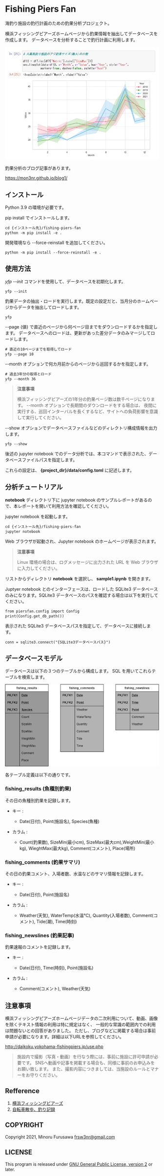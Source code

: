 # Fishing Piers Fan

海釣り施設の釣行計画のための釣果分析プロジェクト。

横浜フィッシングピアーズホームページから釣果情報を抽出してデータベースを作成します。
データベースを分析することで釣行計画に利用します。

![アジ分析例](docs/sample_report1.png)

釣果分析のブログ記事があります。

https://mon3nr.github.io/blog1/

## インストール

Python 3.9 の環境が必要です。

pip install でインストールします。

```
cd {インストール先}/fishing-piers-fan
python -m pip install -e .
```

開発環境なら --force-reinstall を追加してください。

```
python -m pip install --force-reinstall -e .
```

## 使用方法

*yfp --init* コマンドを使用して、データベースを初期化します。

```
yfp --init
```

釣果データの抽出・ロードを実行します。既定の設定だと、当月分のホームページからデータを抽出してロードします。

```
yfp
```

--page {値} で直近のページから何ページ目までをダウンロードするかを指定します。
データベースへのロードは、更新があった差分データのみマージしてロードします。

```
# 直近の10ページまでを取得してロード
yfp --page 10  
```

--month オプションで何カ月前からのページから巡回するかを指定します。

```
# 過去3年分の取得とロード
yfp --month 36 
```

> **注意事項**
>
>  横浜フィッシングピアーズの1年分の釣果ページ数は数千ページになります。
--month オプションで長期間のダウンロードをする場合は、
夜間に実行する、巡回インターバルを長くするなど、サイトへの負荷影響を意識して実行してください。

--show オプションでデータベースファイルなどのディレクトリ構成情報を出力します。

```
yfp --show
```

後述の jupyter notebook でのデータ分析では、本コマンドで表示された、データベースファイルパスを指定します。

これらの設定は、 **{project_dir}/data/config.toml** に記述します。

## 分析チュートリアル

**notebook** ディレクトリ下に jupyter notebook のサンプルレポートがあるので、本レポートを開いて利用方法を確認してください。

jupyter notebook を起動します。

```
cd {インストール先}/fishing-piers-fan
jupyter notebook
```

Web ブラウザが起動され、Jupyter notebook のホームページが表示されます。

>  **注意事項**
>
> Linux 環境の場合は、ログメッセージに出力された URL を Web ブラウザに入力してください。

リストからディレクトリ **notebook** を選択し、
 **sample1.ipynb** を開きます。

Juptyer notebook とのインターフェースは、ロードした 
SQLite3 データベースのみになります。SQLite3 データベースのパスを確認する場合は以下を実行してください。

```
from piersfan.config import Config
print(Config.get_db_path())
```

表示された SQLite3 データベースパスを指定して、データベースに接続します。

```
conn = sqlite3.connect("{SQLite3データベースパス}")
```

## データベースモデル

データベースは以下の３つのテーブルから構成します。
SQL を用いてこれらテーブルを検索します。

  ![ER図](docs/erd.drawio.png)

各テーブル定義は以下の通りです。

### fishing_results (魚種別釣果)

その日の魚種別釣果を記録します。

* キー : 
    * Date(日付), Point(施設名), Species(魚種)

* カラム : 
    * Count(釣果数), SizeMin(最小cm), SizeMax(最大cm),WeightMin(最小kg), WieghtMax(最大kg), Comment(コメント), Place(場所)

### fishing_comments (釣果サマリ)

その日の釣果コメント、入場者数、水温などのサマリ情報を記録します。

* キー : 
    * Date(日付), Point(施設名)

* カラム : 
    * Weather(天気), WaterTemp(水温℃), Quantity(入場者数), Comment(コメント), Tide(潮), Time(時刻)

### fishing_newslines (釣果記事)

釣果速報のコメントを記録します。

* キー : 
    * Date(日付), Time(時刻), Point(施設名)

* カラム : 
    * Comment(コメント), Weather(天気)

## 注意事項

横浜フィッシングピアーズホームページデータの二次利用について、動画、画像を除くテキスト情報の利用は特に規定はなく、
一般的な常識の範囲内での利用は問題ないとの回答がありました。
ただし、ブログなどに掲載する場合は事前申請が必要になります。詳細は以下URLを参照してください。

http://daikoku.yokohama-fishingpiers.jp/use.php

> 施設内で撮影（写真・動画）を行なう際には、事前に施設に許可申請が必要です。
SNSへ動画や記事を掲載する場合も、同様に事前のお申込みをお願い致します。
また、撮影内容につきましては、当施設のルールとマナーをお守りください。

## Refference

1. [横浜フィッシングピアーズ](http://daikoku.yokohama-fishingpiers.jp/index.php)
2. [自転車散歩、釣り記録](http://daikoku.yokohama-fishingpiers.jp/index.php)

## COPYRIGHT

Copyright 2021, Minoru Furusawa <frsw3nr@gmail.com>

## LICENSE

This program is released under [GNU General Public License, version 2](http://www.gnu.org/licenses/gpl-2.0.html) or later.

